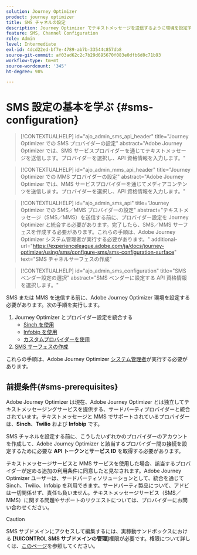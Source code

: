 ```yaml
---
solution: Journey Optimizer
product: journey optimizer
title: SMS チャネルの設定
description: Journey Optimizer でテキストメッセージを送信するように環境を設定する方法を学ぶ
feature: SMS, Channel Configuration
role: Admin
level: Intermediate
exl-id: 4dcd22ed-bf7e-4789-ab7b-33544c857db8
source-git-commit: af03ad62c2c7b29d695670f083e0dfb6d0c71b93
workflow-type: tm+mt
source-wordcount: '345'
ht-degree: 98%

---
```


# SMS 設定の基本を学ぶ {#sms-configuration}

>[!CONTEXTUALHELP]
>id="ajo_admin_sms_api_header"
>title="Journey Optimizer での SMS プロバイダーの設定"
>abstract="Adobe Journey Optimizer では、SMS サービスプロバイダーを通じてテキストメッセージを送信します。プロバイダーを選択し、API 資格情報を入力します。"

>[!CONTEXTUALHELP]
>id="ajo_admin_mms_api_header"
>title="Journey Optimizer での MMS プロバイダーの設定"
>abstract="Adobe Journey Optimizer では、MMS サービスプロバイダーを通じてメディアコンテンツを送信します。プロバイダーを選択し、API 資格情報を入力します。"

>[!CONTEXTUALHELP]
>id="ajo_admin_sms_api"
>title="Journey Optimizer での SMS／MMS プロバイダーの設定"
>abstract="テキストメッセージ（SMS／MMS）を送信する前に、プロバイダー設定を Journey Optimizer と統合する必要があります。完了したら、SMS／MMS サーフェスを作成する必要があります。これらの手順は、Adobe Journey Optimizer システム管理者が実行する必要があります。"
>additional-url="https://experienceleague.adobe.com/ja/docs/journey-optimizer/using/sms/configure-sms/sms-configuration-surface" text="SMS チャネルサーフェスの作成"

>[!CONTEXTUALHELP]
>id="ajo_admin_sms_configuration"
>title="SMS ベンダー設定の選択"
>abstract="SMS ベンダーに設定する API 資格情報を選択します。"

SMS または MMS を送信する前に、Adobe Journey Optimizer 環境を設定する必要があります。次の手順を実行します。

1. Journey Optimizer とプロバイダー設定を統合する
   * [Sinch を使用](sms-configuration-sinch.md)
   * [Infobip を使用](sms-configuration-infobip.md)
   * [カスタムプロバイダーを使用](sms-configuration-custom.md)
1. [SMS サーフェスの作成](sms-configuration-surface.md)

これらの手順は、Adobe Journey Optimizer [システム管理者](../start/path/administrator.md)が実行する必要があります。

## 前提条件{#sms-prerequisites}

Adobe Journey Optimizer は現在、Adobe Journey Optimizer とは独立してテキストメッセージングサービスを提供する、サードパーティプロバイダーと統合されています。テキストメッセージと MMS でサポートされているプロバイダーは、**Sinch**、**Twilio** および **Infobip** です。

SMS チャネルを設定する前に、こうしたいずれかのプロバイダーのアカウントを作成して、Adobe Journey Optimizer と該当するプロバイダー間の接続を設定するために必要な **API トークン**&#x200B;と&#x200B;**サービス ID** を取得する必要があります。

テキストメッセージサービスと MMS サービスを使用した場合、該当するプロバイダーが定める追加の利用条件に同意したと見なされます。Adobe Journey Optimizer ユーザーは、サードパーティソリューションとして、統合を通じて Sinch、Twilio、Infobip を利用できます。サードパーティ製品について、アドビは一切関係せず、責任も負いません。テキストメッセージサービス（SMS／MMS）に関する問題やサポートのリクエストについては、プロバイダーにお問い合わせください。

>[!CAUTION]
>
>SMS サブドメインにアクセスして編集するには、実稼動サンドボックスにおける **[!UICONTROL SMS サブドメインの管理]**&#x200B;権限が必要です。権限について詳しくは、[このページ](../administration/high-low-permissions.md#administration-permissions)を参照してください。
>

